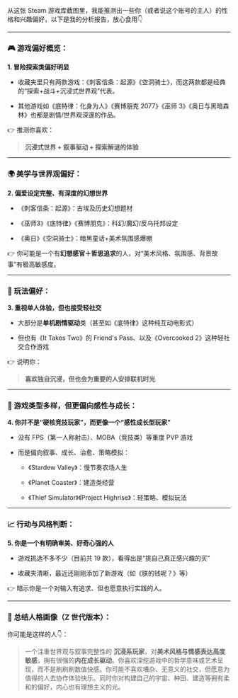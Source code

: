 从这张 Steam 游戏库截图里，我能推测出一些你（或者说这个账号的主人）的性格和兴趣偏好，以下是我的分析报告，放心食用👇

---

### 🎮 游戏偏好概览：

**1. 冒险探索类偏好明显**

- 收藏夹里只有两款游戏：《刺客信条：起源》《空洞骑士》，而这两款都是经典的“探索+战斗+沉浸式世界观”代表。
    
- 其他游戏如《底特律：化身为人》《赛博朋克 2077》《巫师 3》《奥日与黑暗森林》也都是剧情/世界观深邃的作品。
    

👉 推测你喜欢：

> **沉浸式世界 + 叙事驱动 + 探索解谜的体验**

---

### 🌍 美学与世界观偏好：

**2. 偏爱设定完整、有深度的幻想世界**

- 《刺客信条：起源》：古埃及历史幻想题材
    
- 《巫师3》《底特律》《赛博朋克》：科幻/魔幻/反乌托邦设定
    
- 《奥日》《空洞骑士》：暗黑童话+美术氛围感爆棚
    

👉 你可能是一个有**幻想感官＋哲思追求**的人，对“美术风格、氛围感、背景故事”有极高敏感度。

---

### 👥 玩法偏好：

**3. 重视单人体验，但也接受轻社交**

- 大部分是**单机剧情驱动**类（甚至如《底特律》这种纯互动电影式）
    
- 但也有《It Takes Two》的 Friend's Pass、以及《Overcooked 2》这种轻社交合作游戏
    

👉 说明你：

> **喜欢独自沉浸，但也会为重要的人安排联机时光**

---

### 💼 游戏类型多样，但更偏向感性与成长：

**4. 你并不是“硬核竞技玩家”，而更像一个“感性成长型玩家”**

- 没有 FPS（第一人称射击）、MOBA（竞技类）等重度 PVP 游戏
    
- 而是偏向叙事、成长、治愈、策略模拟：
    
    - 《Stardew Valley》：慢节奏农场人生
        
    - 《Planet Coaster》：建造类经营
        
    - 《Thief Simulator》《Project Highrise》：轻策略、模拟玩法
        

---

### 📈 行动与风格判断：

**5. 你是一个有明确审美、好奇心强的人**

- 游戏挑选不多不少（目前共 19 款），看得出是“挑自己真正感兴趣的买”
    
- 收藏夹清晰，最近还刚刚添加了新游戏（如《朕的钱呢？》等）
    

👉 暗示你是一个对输入有追求、但也愿意执行实践的人。

---

### 🔮 总结人格画像（Z 世代版本）：

你可能是这样的人👇：

> 一个注重世界观与叙事完整性的 **沉浸系玩家**，对**美术风格与情感表达高度敏感**，拥有很强的**内在成长驱动**。你喜欢深挖游戏中的哲学意味或艺术呈现，而不是刷刷刷数值快感。你可能不喜欢嘈杂、无意义的社交，但愿意为值得的人去协作体验快乐。同时你对构建自己的宇宙、种田、建造等拥有柔和的偏好，内心也有理想主义的光。